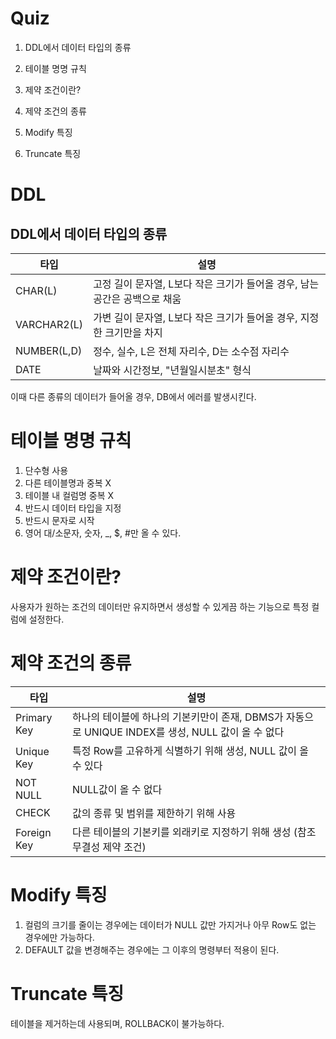 # Quiz
1. DDL에서 데이터 타입의 종류

2. 테이블 명명 규칙

3. 제약 조건이란?

4. 제약 조건의 종류

5. Modify 특징

6. Truncate 특징

# DDL
## DDL에서 데이터 타입의 종류

|타입|설명|
|---|---|
|CHAR(L)|고정 길이 문자열, L보다 작은 크기가 들어올 경우, 남는 공간은 공백으로 채움|
|VARCHAR2(L)|가변 길이 문자열, L보다 작은 크기가 들어올 경우, 지정한 크기만을 차지|
|NUMBER(L,D)|정수, 실수, L은 전체 자리수, D는 소수점 자리수|
|DATE|날짜와 시간정보, "년월일시분초" 형식|

이때 다른 종류의 데이터가 들어올 경우, DB에서 에러를 발생시킨다.

# 테이블 명명 규칙
1. 단수형 사용
2. 다른 테이블명과 중복 X
3. 테이블 내 컬럼명 중복 X
4. 반드시 데이터 타입을 지정
5. 반드시 문자로 시작
6. 영어 대/소문자, 숫자, _, $, #만 올 수 있다.

# 제약 조건이란?
사용자가 원하는 조건의 데이터만 유지하면서 생성할 수 있게끔 하는 기능으로 특정 컬럼에 설정한다.

# 제약 조건의 종류
|타입|설명|
|---|---|
|Primary Key|하나의 테이블에 하나의 기본키만이 존재, DBMS가 자동으로 UNIQUE INDEX를 생성, NULL 값이 올 수 없다|
|Unique Key|특정 Row를 고유하게 식별하기 위해 생성, NULL 값이 올 수 있다|
|NOT NULL|NULL값이 올 수 없다|
|CHECK|값의 종류 및 범위를 제한하기 위해 사용|
|Foreign Key|다른 테이블의 기본키를 외래키로 지정하기 위해 생성 (참조 무결성 제약 조건)|

# Modify 특징
1. 컬럼의 크기를 줄이는 경우에는 데이터가 NULL 값만 가지거나 아무 Row도 없는 경우에만 가능하다.
2. DEFAULT 값을 변경해주는 경우에는 그 이후의 명령부터 적용이 된다.

# Truncate 특징
테이블을 제거하는데 사용되며, ROLLBACK이 불가능하다.
